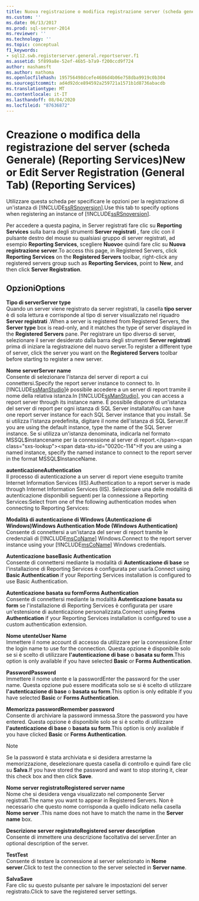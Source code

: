 ```yaml
---
title: Nuova registrazione o modifica registrazione server (scheda generale) (Reporting Services) | Microsoft Docs
ms.custom: ''
ms.date: 06/13/2017
ms.prod: sql-server-2014
ms.reviewer: ''
ms.technology: ''
ms.topic: conceptual
f1_keywords:
- sql12.swb.registerserver.general.reportserver.f1
ms.assetid: 5f899a8e-52ef-46b5-b7a9-f200ccd9f724
author: mashamsft
ms.author: mathoma
ms.openlocfilehash: 195756498dcefe4686d4b06e758dba9919c0b304
ms.sourcegitcommit: ad4d92dce894592a259721a1571b1d8736abacdb
ms.translationtype: MT
ms.contentlocale: it-IT
ms.lasthandoff: 08/04/2020
ms.locfileid: "87636872"
---
```

# <a name="new-or-edit-server-registration-general-tab-reporting-services"></a><span data-ttu-id="0020c-102">Creazione o modifica della registrazione del server (scheda Generale) (Reporting Services)</span><span class="sxs-lookup"><span data-stu-id="0020c-102">New or Edit Server Registration (General Tab) (Reporting Services)</span></span>
  <span data-ttu-id="0020c-103">Utilizzare questa scheda per specificare le opzioni per la registrazione di un'istanza di [!INCLUDE[ssRSnoversion](../includes/ssrsnoversion-md.md)].</span><span class="sxs-lookup"><span data-stu-id="0020c-103">Use this tab to specify options when registering an instance of [!INCLUDE[ssRSnoversion](../includes/ssrsnoversion-md.md)].</span></span>  
  
 <span data-ttu-id="0020c-104">Per accedere a questa pagina, in Server registrati fare clic su **Reporting Services** sulla barra degli strumenti **Server registrati** , fare clic con il pulsante destro del mouse su qualsiasi gruppo di server registrati, ad esempio **Reporting Services**, scegliere **Nuovo**e quindi fare clic su **Nuova registrazione server**.</span><span class="sxs-lookup"><span data-stu-id="0020c-104">To access this page, in Registered Servers, click **Reporting Services** on the **Registered Servers** toolbar, right-click any registered servers group such as **Reporting Services**, point to **New**, and then click **Server Registration**.</span></span>  
  
## <a name="options"></a><span data-ttu-id="0020c-105">Opzioni</span><span class="sxs-lookup"><span data-stu-id="0020c-105">Options</span></span>  
 <span data-ttu-id="0020c-106">**Tipo di server**</span><span class="sxs-lookup"><span data-stu-id="0020c-106">**Server type**</span></span>  
 <span data-ttu-id="0020c-107">Quando un server viene registrato da server registrati, la casella **tipo server** è di sola lettura e corrisponde al tipo di server visualizzato nel riquadro **Server registrati** .</span><span class="sxs-lookup"><span data-stu-id="0020c-107">When a server is registered from Registered Servers, the **Server type** box is read-only, and it matches the type of server displayed in the **Registered Servers** pane.</span></span> <span data-ttu-id="0020c-108">Per registrare un tipo diverso di server, selezionare il server desiderato dalla barra degli strumenti **Server registrati** prima di iniziare la registrazione del nuovo server.</span><span class="sxs-lookup"><span data-stu-id="0020c-108">To register a different type of server, click the server you want on the **Registered Servers** toolbar before starting to register a new server.</span></span>  
  
 <span data-ttu-id="0020c-109">**Nome server**</span><span class="sxs-lookup"><span data-stu-id="0020c-109">**Server name**</span></span>  
 <span data-ttu-id="0020c-110">Consente di selezionare l'istanza del server di report a cui connettersi.</span><span class="sxs-lookup"><span data-stu-id="0020c-110">Specify the report server instance to connect to.</span></span> <span data-ttu-id="0020c-111">In [!INCLUDE[ssManStudio](../includes/ssmanstudio-md.md)]è possibile accedere a un server di report tramite il nome della relativa istanza.</span><span class="sxs-lookup"><span data-stu-id="0020c-111">In [!INCLUDE[ssManStudio](../includes/ssmanstudio-md.md)], you can access a report server through its instance name.</span></span> <span data-ttu-id="0020c-112">È possibile disporre di un'istanza del server di report per ogni istanza di SQL Server installata</span><span class="sxs-lookup"><span data-stu-id="0020c-112">You can have one report server instance for each SQL Server instance that you install.</span></span> <span data-ttu-id="0020c-113">Se si utilizza l'istanza predefinita, digitare il nome dell'istanza di SQL Server.</span><span class="sxs-lookup"><span data-stu-id="0020c-113">If you are using the default instance, type the name of the SQL Server instance.</span></span> <span data-ttu-id="0020c-114">Se si utilizza un'istanza denominata, indicarla nel formato MSSQL$instancename per la connessione al server di report.</span><span class="sxs-lookup"><span data-stu-id="0020c-114">If you are using a named instance, specify the named instance to connect to the report server in the format MSSQL$InstanceName.</span></span>  
  
 <span data-ttu-id="0020c-115">**autenticazione**</span><span class="sxs-lookup"><span data-stu-id="0020c-115">**Authentication**</span></span>  
 <span data-ttu-id="0020c-116">Il processo di autenticazione a un server di report viene eseguito tramite Internet Information Services (IIS).</span><span class="sxs-lookup"><span data-stu-id="0020c-116">Authentication to a report server is made through Internet Information Services (IIS).</span></span> <span data-ttu-id="0020c-117">Selezionare una delle modalità di autenticazione disponibili seguenti per la connessione a Reporting Services:</span><span class="sxs-lookup"><span data-stu-id="0020c-117">Select from one of the following authentication modes when connecting to Reporting Services:</span></span>  
  
 <span data-ttu-id="0020c-118">**Modalità di autenticazione di Windows (Autenticazione di Windows)**</span><span class="sxs-lookup"><span data-stu-id="0020c-118">**Windows Authentication Mode (Windows Authentication)**</span></span>  
 <span data-ttu-id="0020c-119">Consente di connettersi a un'istanza del server di report tramite le credenziali di [!INCLUDE[msCoName](../includes/msconame-md.md)] Windows.</span><span class="sxs-lookup"><span data-stu-id="0020c-119">Connect to the report server instance using your [!INCLUDE[msCoName](../includes/msconame-md.md)] Windows credentials.</span></span>  
  
 <span data-ttu-id="0020c-120">**Autenticazione base**</span><span class="sxs-lookup"><span data-stu-id="0020c-120">**Basic Authentication**</span></span>  
 <span data-ttu-id="0020c-121">Consente di connettersi mediante la modalità di **Autenticazione di base** se l'installazione di Reporting Services è configurata per usarla.</span><span class="sxs-lookup"><span data-stu-id="0020c-121">Connect using **Basic Authentication** if your Reporting Services installation is configured to use Basic Authentication.</span></span>  
  
 <span data-ttu-id="0020c-122">**Autenticazione basata su form**</span><span class="sxs-lookup"><span data-stu-id="0020c-122">**Forms Authentication**</span></span>  
 <span data-ttu-id="0020c-123">Consente di connettersi mediante la modalità **Autenticazione basata su form** se l'installazione di Reporting Services è configurata per usare un'estensione di autenticazione personalizzata.</span><span class="sxs-lookup"><span data-stu-id="0020c-123">Connect using **Forms Authentication** if your Reporting Services installation is configured to use a custom authentication extension.</span></span>  
  
 <span data-ttu-id="0020c-124">**Nome utente**</span><span class="sxs-lookup"><span data-stu-id="0020c-124">**User Name**</span></span>  
 <span data-ttu-id="0020c-125">Immettere il nome account di accesso da utilizzare per la connessione.</span><span class="sxs-lookup"><span data-stu-id="0020c-125">Enter the login name to use for the connection.</span></span> <span data-ttu-id="0020c-126">Questa opzione è disponibile solo se si è scelto di utilizzare **l'autenticazione di base** o **basata su form**.</span><span class="sxs-lookup"><span data-stu-id="0020c-126">This option is only available if you have selected **Basic** or **Forms Authentication**.</span></span>  
  
 <span data-ttu-id="0020c-127">**Password**</span><span class="sxs-lookup"><span data-stu-id="0020c-127">**Password**</span></span>  
 <span data-ttu-id="0020c-128">Immettere il nome utente e la password</span><span class="sxs-lookup"><span data-stu-id="0020c-128">Enter the password for the user name.</span></span> <span data-ttu-id="0020c-129">Questa opzione può essere modificata solo se si è scelto di utilizzare **l'autenticazione di base** o **basata su form**.</span><span class="sxs-lookup"><span data-stu-id="0020c-129">This option is only editable if you have selected **Basic** or **Forms Authentication**.</span></span>  
  
 <span data-ttu-id="0020c-130">**Memorizza password**</span><span class="sxs-lookup"><span data-stu-id="0020c-130">**Remember password**</span></span>  
 <span data-ttu-id="0020c-131">Consente di archiviare la password immessa.</span><span class="sxs-lookup"><span data-stu-id="0020c-131">Store the password you have entered.</span></span> <span data-ttu-id="0020c-132">Questa opzione è disponibile solo se si è scelto di utilizzare **l'autenticazione di base** o **basata su form**.</span><span class="sxs-lookup"><span data-stu-id="0020c-132">This option is only available if you have clicked **Basic** or **Forms Authentication**.</span></span>  
  
> [!NOTE]  
>  <span data-ttu-id="0020c-133">Se la password è stata archiviata e si desidera arrestarne la memorizzazione, deselezionare questa casella di controllo e quindi fare clic su **Salva**.</span><span class="sxs-lookup"><span data-stu-id="0020c-133">If you have stored the password and want to stop storing it, clear this check box and then click **Save**.</span></span>  
  
 <span data-ttu-id="0020c-134">**Nome server registrato**</span><span class="sxs-lookup"><span data-stu-id="0020c-134">**Registered server name**</span></span>  
 <span data-ttu-id="0020c-135">Nome che si desidera venga visualizzato nel componente Server registrati.</span><span class="sxs-lookup"><span data-stu-id="0020c-135">The name you want to appear in Registered Servers.</span></span> <span data-ttu-id="0020c-136">Non è necessario che questo nome corrisponda a quello indicato nella casella **Nome server** .</span><span class="sxs-lookup"><span data-stu-id="0020c-136">This name does not have to match the name in the **Server name** box.</span></span>  
  
 <span data-ttu-id="0020c-137">**Descrizione server registrato**</span><span class="sxs-lookup"><span data-stu-id="0020c-137">**Registered server description**</span></span>  
 <span data-ttu-id="0020c-138">Consente di immettere una descrizione facoltativa del server.</span><span class="sxs-lookup"><span data-stu-id="0020c-138">Enter an optional description of the server.</span></span>  
  
 <span data-ttu-id="0020c-139">**Test**</span><span class="sxs-lookup"><span data-stu-id="0020c-139">**Test**</span></span>  
 <span data-ttu-id="0020c-140">Consente di testare la connessione al server selezionato in **Nome server**.</span><span class="sxs-lookup"><span data-stu-id="0020c-140">Click to test the connection to the server selected in **Server name**.</span></span>  
  
 <span data-ttu-id="0020c-141">**Salva**</span><span class="sxs-lookup"><span data-stu-id="0020c-141">**Save**</span></span>  
 <span data-ttu-id="0020c-142">Fare clic su questo pulsante per salvare le impostazioni del server registrato.</span><span class="sxs-lookup"><span data-stu-id="0020c-142">Click to save the registered server settings.</span></span>  
  
  
